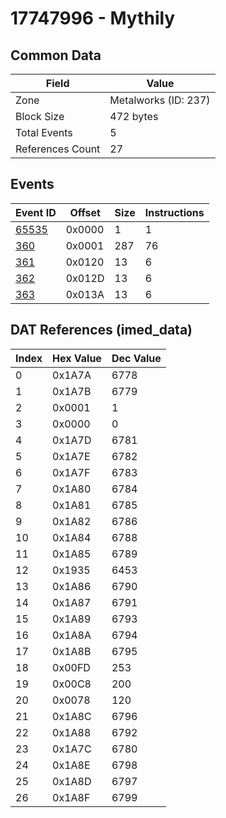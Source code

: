 # 17747996 - Mythily

## Common Data

| Field            | Value                |
|------------------|----------------------|
| Zone             | Metalworks (ID: 237) |
| Block Size       | 472 bytes            |
| Total Events     | 5                    |
| References Count | 27                   |

## Events

| Event ID            | Offset   |   Size |   Instructions |
|---------------------|----------|--------|----------------|
| [65535](./65535.md) | 0x0000   |      1 |              1 |
| [360](./360.md)     | 0x0001   |    287 |             76 |
| [361](./361.md)     | 0x0120   |     13 |              6 |
| [362](./362.md)     | 0x012D   |     13 |              6 |
| [363](./363.md)     | 0x013A   |     13 |              6 |

## DAT References (imed_data)

|   Index | Hex Value   |   Dec Value |
|---------|-------------|-------------|
|       0 | 0x1A7A      |        6778 |
|       1 | 0x1A7B      |        6779 |
|       2 | 0x0001      |           1 |
|       3 | 0x0000      |           0 |
|       4 | 0x1A7D      |        6781 |
|       5 | 0x1A7E      |        6782 |
|       6 | 0x1A7F      |        6783 |
|       7 | 0x1A80      |        6784 |
|       8 | 0x1A81      |        6785 |
|       9 | 0x1A82      |        6786 |
|      10 | 0x1A84      |        6788 |
|      11 | 0x1A85      |        6789 |
|      12 | 0x1935      |        6453 |
|      13 | 0x1A86      |        6790 |
|      14 | 0x1A87      |        6791 |
|      15 | 0x1A89      |        6793 |
|      16 | 0x1A8A      |        6794 |
|      17 | 0x1A8B      |        6795 |
|      18 | 0x00FD      |         253 |
|      19 | 0x00C8      |         200 |
|      20 | 0x0078      |         120 |
|      21 | 0x1A8C      |        6796 |
|      22 | 0x1A88      |        6792 |
|      23 | 0x1A7C      |        6780 |
|      24 | 0x1A8E      |        6798 |
|      25 | 0x1A8D      |        6797 |
|      26 | 0x1A8F      |        6799 |
